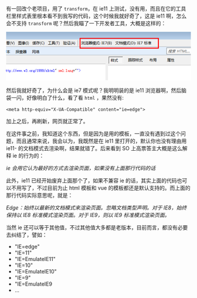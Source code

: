 有一回改个老项目，用了 `transform`，在 ie11 上测试，没有用，而且在它的工具栏里样式表里根本看不到我写的代码，这个时候我就好奇了，这是 ie11 啊，怎么会不支持 `transform` 呢？然后我瞄了一下开发者工具，大概是这样的：

![截图20181003201618.png](media/1460000017107756)

然后我就好奇了，为什么会是 ie7 模式呢？我明明装的是 ie11 浏览器啊，然后脑袋一闪，好像明白了什么，看了看 `html` ，果然没有:

```
<meta http-equiv="X-UA-Compatible" content="ie=edge">
```

加上之后，再刷新，网页就正常了。

在这件事之前，我知道这个东西，但是因为是用的模板，一直没有遇到过这个问题，而且通常来说，我会以为，我既然是在 ie11 里打开的，默认你也没有理由用 ie11- 的文档模式去渲染啊，结果就错了。后来看到 SO 上高票答主大概是这么解释 ie 的行为的：

*ie 会用它认为最好的方式去渲染页面，如果没有上面那行代码的话*

此外，ie11 已经开始废弃上面那个了，如果不兼容 ie 的话，其实上面的代码也可以不用写了，不过目前为止 html 模板和 vue 的模板都还是默认支持的。而上面的那行代码实际意思呢，就是：

*Edge：始终以最新的文档模式来渲染页面。忽略文档类型声明。对于 IE8，始终保持以 IE8 标准模式渲染页面。对于 IE9，则以 IE9 标准模式渲染页面。*

当然 ie 还可以等于其他值，不过其他值大多都是老版本，目前而言，都没有必要去纠结了，譬如：

- "IE=edge"
- "IE=11"
- "IE=EmulateIE11"
- "IE=10"
- "IE=EmulateIE10"
- "IE=9"
- "IE=EmulateIE9
- ...